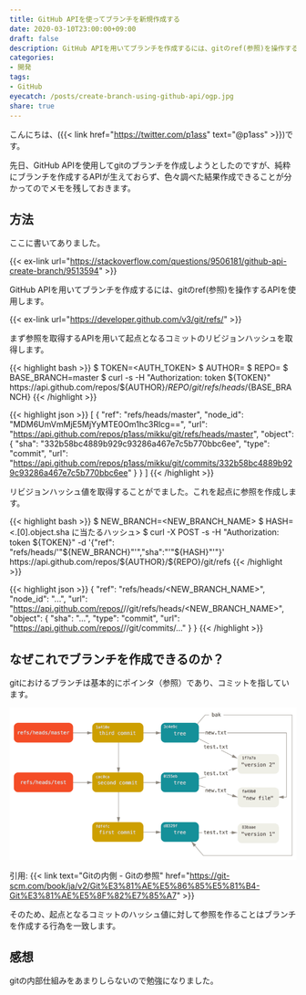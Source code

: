 ```yaml
---
title: GitHub APIを使ってブランチを新規作成する
date: 2020-03-10T23:00:00+09:00
draft: false
description: GitHub APIを用いてブランチを作成するには、gitのref(参照)を操作するAPIを使用します。
categories:
- 開発
tags:
- GitHub
eyecatch: /posts/create-branch-using-github-api/ogp.jpg
share: true
---
```


こんにちは、({{< link href="https://twitter.com/p1ass" text="@p1ass" >}})です。

先日、GitHub APIを使用してgitのブランチを作成しようとしたのですが、純粋にブランチを作成するAPIが生えておらず、色々調べた結果作成できることが分かってのでメモを残しておきます。

<!--more-->

## 方法

ここに書いてありました。

{{< ex-link url="https://stackoverflow.com/questions/9506181/github-api-create-branch/9513594" >}}

GitHub APIを用いてブランチを作成するには、gitのref(参照)を操作するAPIを使用します。

{{< ex-link url="https://developer.github.com/v3/git/refs/" >}}

まず参照を取得するAPIを用いて起点となるコミットのリビジョンハッシュを取得します。

{{< highlight bash >}}
$ TOKEN=<AUTH_TOKEN>
$ AUTHOR=<AUTHOR>
$ REPO=<REPOSITORY>
$ BASE_BRANCH=master
$ curl -s -H "Authorization: token ${TOKEN}" https://api.github.com/repos/${AUTHOR}/${REPO}/git/refs/heads/${BASE_BRANCH}
{{< /highlight >}}

{{< highlight json >}}
[
  {
    "ref": "refs/heads/master",
    "node_id": "MDM6UmVmMjE5MjYyMTE0Om1hc3Rlcg==",
    "url": "https://api.github.com/repos/p1ass/mikku/git/refs/heads/master",
    "object": {
      "sha": "332b58bc4889b929c93286a467e7c5b770bbc6ee",
      "type": "commit",
      "url": "https://api.github.com/repos/p1ass/mikku/git/commits/332b58bc4889b929c93286a467e7c5b770bbc6ee"
    }
  }
]
{{< /highlight >}}

リビジョンハッシュ値を取得することがでました。これを起点に参照を作成します。

{{< highlight bash >}}
$ NEW_BRANCH=<NEW_BRANCH_NAME>
$ HASH=<.[0].object.sha に当たるハッシュ>
$ curl -X POST -s -H "Authorization: token ${TOKEN}" -d '{"ref": "refs/heads/'"${NEW_BRANCH}"'","sha":"'"${HASH}"'"}' https://api.github.com/repos/${AUTHOR}/${REPO}/git/refs
{{< /highlight >}}

{{< highlight json >}}
{
  "ref": "refs/heads/<NEW_BRANCH_NAME>",
  "node_id": "...",
  "url": "https://api.github.com/repos/<AUTHOR>/<REPO>/git/refs/heads/<NEW_BRANCH_NAME>",
  "object": {
    "sha": "...",
    "type": "commit",
    "url": "https://api.github.com/repos/<AURHOT>/<REPO>/git/commits/..."
  }
}
{{< /highlight >}}

## なぜこれでブランチを作成できるのか？

gitにおけるブランチは基本的にポインタ（参照）であり、コミットを指しています。

![](data-model-4.png)

引用: {{< link text="Gitの内側 - Gitの参照" href="https://git-scm.com/book/ja/v2/Git%E3%81%AE%E5%86%85%E5%81%B4-Git%E3%81%AE%E5%8F%82%E7%85%A7" >}}

そのため、起点となるコミットのハッシュ値に対して参照を作ることはブランチを作成する行為を一致します。

## 感想

gitの内部仕組みをあまりしらないので勉強になりました。

